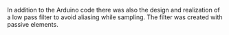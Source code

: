 In addition to the Arduino code there was also the design and realization of a low pass
filter to avoid aliasing while sampling. The filter was created with passive elements.

